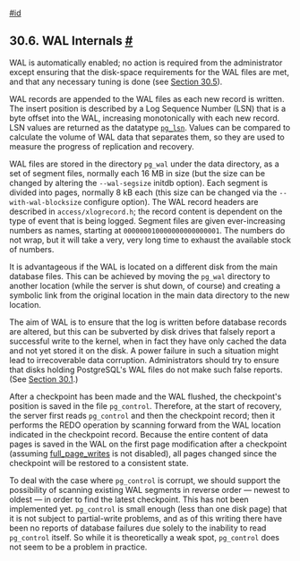 [#id](#WAL-INTERNALS)

## 30.6. WAL Internals [#](#WAL-INTERNALS)



WAL is automatically enabled; no action is required from the administrator except ensuring that the disk-space requirements for the WAL files are met, and that any necessary tuning is done (see [Section 30.5](wal-configuration)).

WAL records are appended to the WAL files as each new record is written. The insert position is described by a Log Sequence Number (LSN) that is a byte offset into the WAL, increasing monotonically with each new record. LSN values are returned as the datatype [`pg_lsn`](datatype-pg-lsn). Values can be compared to calculate the volume of WAL data that separates them, so they are used to measure the progress of replication and recovery.

WAL files are stored in the directory `pg_wal` under the data directory, as a set of segment files, normally each 16 MB in size (but the size can be changed by altering the `--wal-segsize` initdb option). Each segment is divided into pages, normally 8 kB each (this size can be changed via the `--with-wal-blocksize` configure option). The WAL record headers are described in `access/xlogrecord.h`; the record content is dependent on the type of event that is being logged. Segment files are given ever-increasing numbers as names, starting at `000000010000000000000001`. The numbers do not wrap, but it will take a very, very long time to exhaust the available stock of numbers.

It is advantageous if the WAL is located on a different disk from the main database files. This can be achieved by moving the `pg_wal` directory to another location (while the server is shut down, of course) and creating a symbolic link from the original location in the main data directory to the new location.

The aim of WAL is to ensure that the log is written before database records are altered, but this can be subverted by disk drives that falsely report a successful write to the kernel, when in fact they have only cached the data and not yet stored it on the disk. A power failure in such a situation might lead to irrecoverable data corruption. Administrators should try to ensure that disks holding PostgreSQL's WAL files do not make such false reports. (See [Section 30.1](wal-reliability).)

After a checkpoint has been made and the WAL flushed, the checkpoint's position is saved in the file `pg_control`. Therefore, at the start of recovery, the server first reads `pg_control` and then the checkpoint record; then it performs the REDO operation by scanning forward from the WAL location indicated in the checkpoint record. Because the entire content of data pages is saved in the WAL on the first page modification after a checkpoint (assuming [full\_page\_writes](runtime-config-wal#GUC-FULL-PAGE-WRITES) is not disabled), all pages changed since the checkpoint will be restored to a consistent state.

To deal with the case where `pg_control` is corrupt, we should support the possibility of scanning existing WAL segments in reverse order — newest to oldest — in order to find the latest checkpoint. This has not been implemented yet. `pg_control` is small enough (less than one disk page) that it is not subject to partial-write problems, and as of this writing there have been no reports of database failures due solely to the inability to read `pg_control` itself. So while it is theoretically a weak spot, `pg_control` does not seem to be a problem in practice.